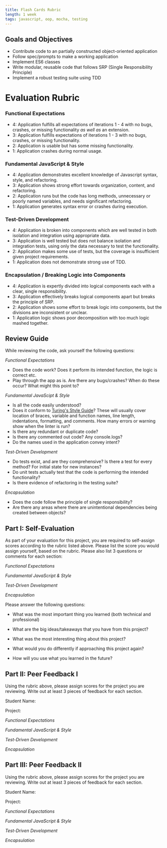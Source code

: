 ```yaml
---
title: Flash Cards Rubric
length: 1 week
tags: javascript, oop, mocha, testing
---
```


## Goals and Objectives

- Contribute code to an partially constructed object-oriented application 
- Follow spec/prompts to make a working application
- Implement ES6 classes
- Write modular, reusable code that follows SRP (Single Responsibility Principle)
- Implement a robust testing suite using TDD

# Evaluation Rubric

### Functional Expectations
* 4: Application fulfills all expectations of iterations 1 - 4 with no bugs, crashes, or missing functionality *as well as* an extension.
* 3: Application fulfills expectations of iterations 1 - 3 with no bugs, crashes, or missing functionality.
* 2: Application is usable but has some missing functionality.
* 1: Application crashes during normal usage.

### Fundamental JavaScript & Style
* 4:  Application demonstrates excellent knowledge of Javascript syntax, style, and refactoring.
* 3:  Application shows strong effort towards organization, content, and refactoring.
* 2:  Application runs but the code has long methods, unnecessary or poorly named variables, and needs significant refactoring.
* 1:  Application generates syntax error or crashes during execution.

### Test-Driven Development
* 4: Application is broken into components which are well tested in both isolation and integration using appropriate data.
* 3: Application is well tested but does not balance isolation and integration tests, using only the data necessary to test the functionality.
* 2: Application makes some use of tests, but the coverage is insufficient given project requirements.
* 1: Application does not demonstrate strong use of TDD.

### Encapsulation / Breaking Logic into Components
* 4: Application is expertly divided into logical components each with a clear, single responsibility.
* 3: Application effectively breaks logical components apart but breaks the principle of SRP.
* 2: Application shows some effort to break logic into components, but the divisions are inconsistent or unclear.
* 1: Application logic shows poor decomposition with too much logic mashed together.


## Review Guide

While reviewing the code, ask yourself the following questions:

*Functional Expectations*
- Does the code work? Does it perform its intended function, the logic is correct etc.
- Play through the app as is. Are there any bugs/crashes? When do these occur? What might this point to?

*Fundamental JavaScipt & Style*
- Is all the code easily understood?
- Does it conform to [Turing's Style Guide](https://github.com/turingschool-examples/javascript)? These will usually cover location of braces, variable and function names, line length, indentations, formatting, and comments. How many errors or warning show when the linter is run?  
- Is there any redundant or duplicate code?
- Is there any commented out code? Any console.logs?
- Do the names used in the application convey intent?

*Test-Driven Development*
- Do tests exist, and are they comprehensive? Is there a test for every method? For initial state for new instances?
- Do unit tests actually test that the code is performing the intended functionality?
- Is there evidence of refactoring in the testing suite?

*Encapsulation*
- Does the code follow the principle of single responsibility?
- Are there any areas where there are unintentional dependencies being created between objects?


## Part I: Self-Evaluation

As part of your evaluation for this project, you are required to self-assign scores according to the rubric listed above. 
Please list the score you would assign yourself, based on the rubric. Please also list 3 questions or comments for each section:

*Functional Expectations*  
  
  
  
  
  
  
  
*Fundamental JavaScript & Style*  
  
  
  
  
  
  
  
*Test-Driven Development*  
  
  
  
  
  
  
  
*Encapsulation*  
  
  
  
  
  
  
  
Please answer the following questions:  

* What was the most important thing you learned (both technical and professional)  
  
  
  
  
  
  

* What are the big ideas/takeaways that you have from this project?  
  
  
  
  
  
  
  
* What was the most interesting thing about this project?  
  
  
  
  
  
  
  
* What would you do differently if approaching this project again?  
  
  
  
  
  
  
* How will you use what you learned in the future?  
  
  
  
  
  
  
  
  
## Part II: Peer Feedback I


Using the rubric above, please assign scores for the project you are reviewing. Write out at least 3 pieces of feedback for each section.  

Student Name:  
  


Project:  
  


*Functional Expectations*  
  
  
  
  
  
  
  
*Fundamental JavaScript & Style*  
  
  
  
  
  
  
  
*Test-Driven Development*  
  
  
  
  
  
  
  
*Encapsulation*  
  
  
  
  
  
  
  
  
## Part III: Peer Feedback II

Using the rubric above, please assign scores for the project you are reviewing. Write out at least 3 pieces of feedback for each section.  

Student Name:  
  


Project:  
  


*Functional Expectations*  
  
  
  
  
  
  
  
*Fundamental JavaScript & Style*  
  
  
  
  
  
  
  
*Test-Driven Development*  
  
  
  
  
  
  
  
*Encapsulation*  
  
  
  
  
  
  
  